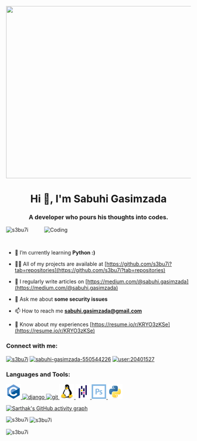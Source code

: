 <img align="center" src="https://media.tenor.com/GfSX-u7VGM4AAAAC/coding.gif" width="930" height="470">
<h1 align="center">Hi 👋, I'm Sabuhi Gasimzada</h1>
<h3 align="center">A developer who pours his thoughts into codes.</h3>
<img align="right" alt="Coding" width="400" src="https://media.tenor.com/mGgWY8RkgYMAAAAM/hello-world.gif">
<p align="left"> <img src="https://komarev.com/ghpvc/?username=s3bu7i&label=Profile%20views&color=0e75b6&style=flat" alt="s3bu7i" /> </p>
<p align="left"> <a href="https://twitter.com/" target="blank"><img src="https://img.shields.io/twitter/follow/?logo=twitter&style=for-the-badge" alt="" /></a> </p>

- 🌱 I’m currently learning **Python :)**

- 👨‍💻 All of my projects are available at [https://github.com/s3bu7i?tab=repositories](https://github.com/s3bu7i?tab=repositories)

- 📝 I regularly write articles on [https://medium.com/@sabuhi.gasimzada](https://medium.com/@sabuhi.gasimzada)

- 💬 Ask me about **some security issues**

- 📫 How to reach me **sabuhi.gasimzada@gmail.com**

- 📄 Know about my experiences [https://resume.io/r/KRYO3zKSe](https://resume.io/r/KRYO3zKSe)

<h3 align="left">Connect with me:</h3>
<p align="left">
<a href="https://dev.to/s3bu7i" target="blank"><img align="center" src="https://raw.githubusercontent.com/rahuldkjain/github-profile-readme-generator/master/src/images/icons/Social/devto.svg" alt="s3bu7i" height="30" width="40" /></a>
<a href="https://linkedin.com/in/sabuhi-gasimzada-550544226" target="blank"><img align="center" src="https://raw.githubusercontent.com/rahuldkjain/github-profile-readme-generator/master/src/images/icons/Social/linked-in-alt.svg" alt="sabuhi-gasimzada-550544226" height="30" width="40" /></a>
<a href="https://stackoverflow.com/users/user:20401527" target="blank"><img align="center" src="https://raw.githubusercontent.com/rahuldkjain/github-profile-readme-generator/master/src/images/icons/Social/stack-overflow.svg" alt="user:20401527" height="30" width="40" /></a>
</p>

<h3 align="left">Languages and Tools:</h3>
<p align="left"> <a href="https://www.cprogramming.com/" target="_blank" rel="noreferrer"> <img src="https://raw.githubusercontent.com/devicons/devicon/master/icons/c/c-original.svg" alt="c" width="40" height="40"/> </a> <a href="https://www.djangoproject.com/" target="_blank" rel="noreferrer"> <img src="https://cdn.worldvectorlogo.com/logos/django.svg" alt="django" width="40" height="40"/> </a> <a href="https://git-scm.com/" target="_blank" rel="noreferrer"> <img src="https://www.vectorlogo.zone/logos/git-scm/git-scm-icon.svg" alt="git" width="40" height="40"/> </a> <a href="https://www.linux.org/" target="_blank" rel="noreferrer"> <img src="https://raw.githubusercontent.com/devicons/devicon/master/icons/linux/linux-original.svg" alt="linux" width="40" height="40"/> </a> <a href="https://pandas.pydata.org/" target="_blank" rel="noreferrer"> <img src="https://raw.githubusercontent.com/devicons/devicon/2ae2a900d2f041da66e950e4d48052658d850630/icons/pandas/pandas-original.svg" alt="pandas" width="40" height="40"/> </a> <a href="https://www.photoshop.com/en" target="_blank" rel="noreferrer"> <img src="https://raw.githubusercontent.com/devicons/devicon/master/icons/photoshop/photoshop-line.svg" alt="photoshop" width="40" height="40"/> </a> <a href="https://www.python.org" target="_blank" rel="noreferrer"> <img src="https://raw.githubusercontent.com/devicons/devicon/master/icons/python/python-original.svg" alt="python" width="40" height="40"/> </a> </p>

[![Sarthak's GitHub activity graph](https://activity-graph.herokuapp.com/graph?username=rishavchanda&&theme=xcode)](https://github.com/rishavchanda)

<p><img align="left" src="https://github-readme-stats.vercel.app/api/top-langs?username=s3bu7i&show_icons=true&theme=dark&locale=en&layout=compact" alt="s3bu7i" /></p>

<p>&nbsp;<img align="center" src="https://github-readme-stats.vercel.app/api?username=s3bu7i&show_icons=true&theme=dark&locale=en" alt="s3bu7i" /></p>

<p><img align="center" src="https://github-readme-streak-stats.herokuapp.com/?user=s3bu7i&theme=dark" alt="s3bu7i" /></p>

